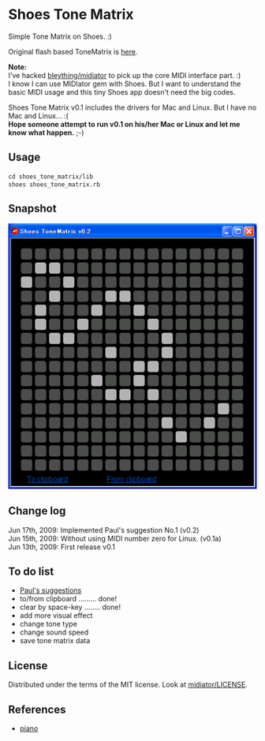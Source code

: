 Shoes Tone Matrix
=================

Simple Tone Matrix on Shoes. :)

Original flash based ToneMatrix is [here](http://lab.andre-michelle.com/tonematrix).


**Note:**   
I've hacked [bleything/midiator](http://github.com/bleything/midiator/tree/master) to pick up the core MIDI interface part. :)   
I know I can use MIDIator gem with Shoes. But I want to understand the basic MIDI usage and this tiny Shoes app doesn't need the big codes.

Shoes Tone Matrix v0.1 includes the drivers for Mac and Linux. But I have no Mac and Linux... :(   
**Hope someone attempt to run v0.1 on his/her Mac or Linux and let me know what happen.** ;-)


Usage
-----

	cd shoes_tone_matrix/lib
	shoes shoes_tone_matrix.rb


Snapshot
--------
![shoes\_tone\_matrix\_snapshot.png](http://github.com/ashbb/shoes_tone_matrix/raw/master/shoes_tone_matrix_snapshot.png)


Change log
----------
Jun 17th, 2009: Implemented Paul's suggestion No.1 (v0.2)   
Jun 15th, 2009: Without using MIDI number zero for Linux. (v0.1a)   
Jun 13th, 2009: First release v0.1


To do list
----------

- [Paul's suggestions](http://github.com/ashbb/shoes_tone_matrix/tree/master/pauls_suggestions.md)
- to/from clipboard ......... done!
- clear by space-key ........ done! 
- add more visual effect
- change tone type
- change sound speed
- save tone matrix data


License
-------
Distributed under the terms of the MIT license.
Look at [midiator/LICENSE](http://github.com/bleything/midiator/tree/master/LICENSE).


References
----------

- [piano](http://github.com/ashbb/piano/tree/master)
